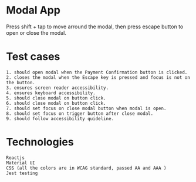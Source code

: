 # Modal App

Press shift + tap to move arround the modal, then press escape button to open or close the modal.

# Test cases

    1. should open modal when the Payment Confirmation button is clicked.
    2. closes the modal when the Escape key is pressed and focus is not on the button.
    3. ensures screen reader accessibility.
    4. ensures keyboard accessibility.
    5. should close modal on button click.
    6. should close modal on button click.
    7. should set focus on close modal button when modal is open.
    8. should set focus on trigger button after close modal.
    9. should follow accessibility quideline.

# Technologies

    Reactjs
    Material UI
    CSS (all the colors are in WCAG standard, passed AA and AAA )
    Jest testing
